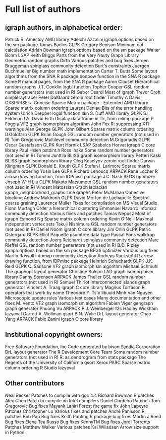 # Full list of authors

igraph authors, in alphabetical order:
--------------------------------------

Patrick R. Amestoy	AMD library
Adelchi Azzalini	igraph.options based on the sm package
Tamas Badics		GLPK
Gregory Benison		Minimum cut calculation
Adrian Bowman		igraph.options based on the sm package
Walter Böhm		LSAP
Keith Briggs		Parts from the Very Nauty Graph Library
      			Geometric random graphs
			Girth
      			Various patches and bug fixes
Jeroen Bruggeman	spinglass community detection
       			Burt's constraints
Juergen Buchmueller	Big number math implementation
Carter T. Butts		Some layout algorithms from the SNA R package
       	  		bonpow function in the SNA R package
			Some R manual pages, from the SNA R package
Aaron Clauset		Hierarchical random graphs
J.T. Conklin		logbl function
Topher Cooper		GSL random number generators (not used in R)
Gabor Csardi		Most of igraph
Trevor Croft		simpleraytracer
Peter DalGaard		zeroin root finder
Timothy A Davis		CXSPARSE: a Concise Sparse Matrix package - Extended
	  		AMD library
	  		Sparse matrix column ordering
Laurent Deniau		Bits of the error handling system
Ulrich Drepper		logbl function
Iain S. Duff		AMD library
     			GLPK
S.I. Feldman		f2c
David Firth		Display data frame in Tk, from relimp package
P. Foggia		VF2 graph isomorphism algorithm
John Fox		R: suppressing X11 warnings
Alan George   		GLPK
John Gilbert		Sparse matrix column ordering
D.Goldfarb		GLPK
Brian Gough		GSL random number generators (not used in R)
Tom Gregorovic		Multilevel community detection
M.Grigoriadis		GLPK
Oscar Gustafsson	GLPK
Kurt Hornik		LSAP
Szabolcs Horvat		igraph C core library
Paul Hsieh		pstdint.h
Ross Ihaka		Some random number generators (not used in R)
Tommi Junttila		BLISS graph isomorphism library
Petteri Kaski		BLISS graph isomorphism library
Oleg Keselyov		zeroin root finder
Darwin Klingman		GLPK
Donald E. Knuth		GLPK
Stefan I. Larimore	Sparse matrix column ordering
Yusin Lee 		GLPK
Richard Lehoucq		ARPACK
Rene Locher		R arrow drawing function, from IDPmisc package
J.C. Nash		BFGS optimizer
Joseph W-H Liu		GLPK
Makoto Matsumoto	GSL random number generators (not used in R)
Vincent Matossian	Graph laplacian
			igraph_neighborhood_graphs
			Line graphs
Peter McMahan		Cohesive blocking
Andrew Makhorin		GLPK
David Morton de Lachapelle	Spectral coarse graining
Laurence Muller		Fixes for compilation on MS Visual Studio
Fionn Murtagh		Order a hierarchical clustering
Emmanuel Navarro	infomap community detection
	 		Various fixes and patches
Tamas Nepusz		Most of igraph
Esmond Ng 		Sparse matrix column ordering
Kevin O'Neill		Maximal independent vertex sets
Takuji Nishimura	GSL random number generators (not used in R)
Daniel Noom		igraph C core library
Jim Orlin		GLPK
Patric Ostergard	GLPK
Elliot Paquette		psumtree data type
Pascal Pons		walktrap community detection
Joerg Reichardt		spinglass community detection
Marc Rieffel		GSL random number generators (not used in R)
B.D. Ripley		igraph.options based on the sm package
     			BFGS optimizer
			Various bug fixes
Martin Rosvall		infomap community detection
Andreas Ruckstuhl	R arrow drawing function, from IDPmisc package
Heinrich Schuchardt	GLPK
J.K. Reid 		GLPK
C. Sansone		VF2 graph isomorphism algorithm
Michael Schmuhl		The graphopt layout generator
Christine Solnon	LAD graph isomorphism library
Danny Sorensen		ARPACK
James Theiler		GSL random number generators (not used in R)
Samuel Thiriot		Interconnected islands graph generator
Vincent A. Traag	igraph C core library
Magnus Torfason		R operators that work by name
Theodore Y. Ts'o        libuuid
Minh Van Nguyen		Microscopic update rules
     	 		Various test cases
     	 		Many documentation and other fixes
M. Vento		VF2 graph isomorphism algorithm
Fabien Viger		gengraph graph generator
Phuong Vu		ARPACK
P.J. Weinberger		f2c
Hadley Wickham          lazyeval
Garrett A. Wollman	qsort
B.N. Wylie 		DrL layout generator
Chao Yang		ARPACK
Fabio Zanini		igraph C core library

Institutional copyright owners:
-------------------------------

Free Software Foundation, Inc	Code generated by bison
Sandia Corporation	  	DrL layout generator
The R Development Core Team 	Some random number generators (not used in R)
      		       		R: as.dendrogram from stats package
The Regents of the University of California	qsort
Xerox PARC		      	Sparse matrix column ordering
R Studio                        lazyeval

Other contributors
------------------

Neal Becker		Patches to compile with gcc 4.4
Richard Bowman		R patches
Alex Chen		Patch to compile on Intel compilers
Daniel Cordeiro 	Patches
Tom Gregorovic		Bug fixes
Mayank Lahiri		Forest fire game fix
John Lapeyre 		Patches
Christopher Lu		Various fixes and patches
André Panisson		R patches
Bob Pap 		Bug fixes
Keith Ponting		R package bug fixes
Martin J Reed		Bug fixes
Elena Tea Russo		Bug fixes
KennyTM			Bug fixes
Jordi Torrents		Patches
Matthew Walker		Various patches
Kai Willadsen		Arrow size support in Python
